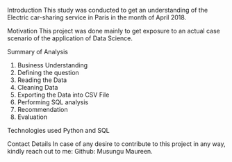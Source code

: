 Introduction
This study was conducted to get an understanding of the Electric car-sharing service in Paris in the month of April 2018.

Motivation
This project was done mainly to get exposure to an actual case scenario of the application of Data Science.

Summary of Analysis
1. Business Understanding
2. Defining the question
3. Reading the Data
4. Cleaning Data
5. Exporting the Data into CSV File
6. Performing SQL analysis
7. Recommendation
8. Evaluation

Technologies used
Python and SQL

Contact Details
In case of any desire to contribute to this project in any way, kindly reach out to me: Github: Musungu Maureen.
